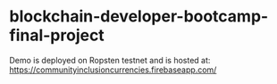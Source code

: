 # blockchain-developer-bootcamp-final-project

Demo is deployed on Ropsten testnet and is hosted at:
https://communityinclusioncurrencies.firebaseapp.com/
